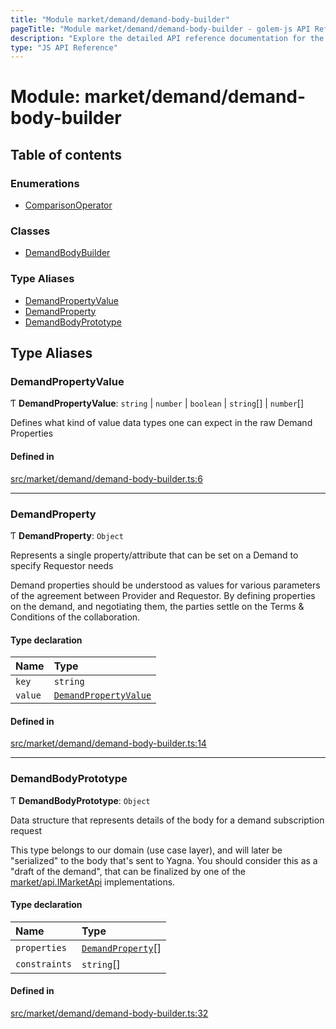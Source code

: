 ```yaml
---
title: "Module market/demand/demand-body-builder"
pageTitle: "Module market/demand/demand-body-builder - golem-js API Reference"
description: "Explore the detailed API reference documentation for the Module market/demand/demand-body-builder within the golem-js SDK for the Golem Network."
type: "JS API Reference"
---
```

# Module: market/demand/demand-body-builder

## Table of contents

### Enumerations

- [ComparisonOperator](../enums/market_demand_demand_body_builder.ComparisonOperator)

### Classes

- [DemandBodyBuilder](../classes/market_demand_demand_body_builder.DemandBodyBuilder)

### Type Aliases

- [DemandPropertyValue](market_demand_demand_body_builder#demandpropertyvalue)
- [DemandProperty](market_demand_demand_body_builder#demandproperty)
- [DemandBodyPrototype](market_demand_demand_body_builder#demandbodyprototype)

## Type Aliases

### DemandPropertyValue

Ƭ **DemandPropertyValue**: `string` \| `number` \| `boolean` \| `string`[] \| `number`[]

Defines what kind of value data types one can expect in the raw Demand Properties

#### Defined in

[src/market/demand/demand-body-builder.ts:6](https://github.com/golemfactory/golem-js/blob/570126bc/src/market/demand/demand-body-builder.ts#L6)

___

### DemandProperty

Ƭ **DemandProperty**: `Object`

Represents a single property/attribute that can be set on a Demand to specify Requestor needs

Demand properties should be understood as values for various parameters of the agreement between Provider and Requestor.
By defining properties on the demand, and negotiating them, the parties settle on the Terms & Conditions of the collaboration.

#### Type declaration

| Name | Type |
| :------ | :------ |
| `key` | `string` |
| `value` | [`DemandPropertyValue`](market_demand_demand_body_builder#demandpropertyvalue) |

#### Defined in

[src/market/demand/demand-body-builder.ts:14](https://github.com/golemfactory/golem-js/blob/570126bc/src/market/demand/demand-body-builder.ts#L14)

___

### DemandBodyPrototype

Ƭ **DemandBodyPrototype**: `Object`

Data structure that represents details of the body for a demand subscription request

This type belongs to our domain (use case layer), and will later be "serialized" to the body that's sent to
Yagna. You should consider this as a "draft of the demand", that can be finalized by one of the [market/api.IMarketApi](../interfaces/market_api.IMarketApi)
implementations.

#### Type declaration

| Name | Type |
| :------ | :------ |
| `properties` | [`DemandProperty`](market_demand_demand_body_builder#demandproperty)[] |
| `constraints` | `string`[] |

#### Defined in

[src/market/demand/demand-body-builder.ts:32](https://github.com/golemfactory/golem-js/blob/570126bc/src/market/demand/demand-body-builder.ts#L32)
